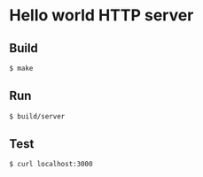 # Hello world HTTP server

## Build
```bash
$ make
```
## Run
```bash
$ build/server
```

## Test
```bash
$ curl localhost:3000
```
